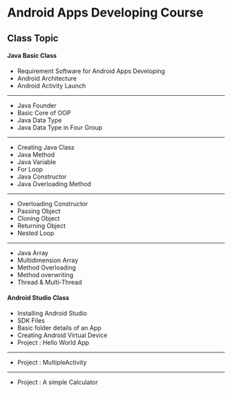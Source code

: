 # Android Apps Developing Course


## Class Topic 


#### Java Basic Class

* Requirement Software for Android Apps Developing
* Android Architecture
* Android Activity Launch
---------
* Java Founder
* Basic Core of OOP
* Java Data Type
* Java Data Type in Four Group
---------
* Creating Java Class 
* Java Method
* Java Variable
* For Loop
* Java Constructor
* Java Overloading Method
---------
* Overloading Constructor
* Passing Object
* Cloning Object
* Returning Object
* Nested Loop
---------
* Java Array
* Multidimension Array
* Method Overloading
* Method overwriting
* Thread & Multi-Thread

#### Android Studio Class
* Installing Android Studio
* SDK Files
* Basic folder details of an App
* Creating Android Virtual Device
* Project : Hello World App
---------
* Project : MultipleActivity
---------
* Project : A simple Calculator
